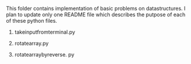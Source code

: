 This folder contains implementation of basic problems on datastructures. I plan to update only one README file which describes the putpose of each of these python files.


1. takeinputfromterminal.py

2. rotatearray.py

3. rotatearraybyreverse. py

